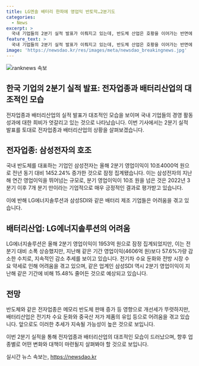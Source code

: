 ```yaml
---
title: LG엔솔 배터리 한파에 영업익 반토막…2분기도
categories:
  - News
excerpt: >
  국내 기업들의 2분기 실적 발표가 이뤄지고 있는데, 반도체 산업은 호황을 이어가는 반면에 배터리 산업은 어려움을 겪고 있다. LG에너지솔루션은 전기차 수요 감소 등의 영향으로 영업이익이 감소했으며, 다른 배터리 업체들도 비슷한 상황이 예상된다. 한편 삼성전자는 메모리 반도체 판매 증가로 2분기 영업이익이 큰 폭으로 증가한 것으로 나타났다. 실적 부진과 개선이 엇갈리는 가운데, 전방 시장 환경에 대한 우려가 커지고 있다. (150자)
feature_text: >
  국내 기업들의 2분기 실적 발표가 이뤄지고 있는데, 반도체 산업은 호황을 이어가는 반면에 배터리 산업은 어려움을 겪고 있다. LG에너지솔루션은 전기차 수요 감소 등의 영향으로 영업이익이 감소했으며, 다른 배터리 업체들도 비슷한 상황이 예상된다. 한편 삼성전자는 메모리 반도체 판매 증가로 2분기 영업이익이 큰 폭으로 증가한 것으로 나타났다. 실적 부진과 개선이 엇갈리는 가운데, 전방 시장 환경에 대한 우려가 커지고 있다. (150자)
image: 'https://newsdao.kr/res/images/meta/newsdao_breakingnews.jpg'
---
```


<p><img src="https://newsdao.kr/res/images/meta/newsdao_breakingnews.jpg" alt="ranknews 속보" /></p>

<h2>한국 기업의 2분기 실적 발표: 전자업종과 배터리산업의 대조적인 모습</h2>

<p>전자업종과 배터리산업의 실적 발표가 대조적인 모습을 보이며 국내 기업들의 경영 활동 성과에 대한 희비가 엇갈리고 있는 것으로 나타났습니다. 이번 기사에서는 2분기 실적 발표를 토대로 전자업종과 배터리산업의 상황을 살펴보겠습니다.</p>

<h2 data-ke-size="size26">전자업종: 삼성전자의 호조</h2>

<p>국내 반도체를 대표하는 기업인 삼성전자는 올해 2분기 영업이익이 10조4000억 원으로 전년 동기 대비 1452.24% 증가한 것으로 잠정 집계됐습니다. 이는 삼성전자의 지난해 연간 영업이익을 뛰어넘는 규모로, 분기 영업이익이 10조 원을 넘은 것은 2022년 3분기 이후 7개 분기 만이라는 기업적으로 매우 긍정적인 결과로 평가받고 있습니다.</p>

<p>이에 반해 LG에너지솔루션과 삼성SDI와 같은 배터리 제조 기업들은 어려움을 겪고 있습니다.</p>

<h2 data-ke-size="size26">배터리산업: LG에너지솔루션의 어려움</h2>

<p>LG에너지솔루션은 올해 2분기 영업이익이 1953억 원으로 잠정 집계되었지만, 이는 전 분기 대비 소폭 상승했지만, 지난해 같은 기간 영업이익(4606억 원)보다 57.6%가량 감소한 수치로, 지속적인 감소 추세를 보이고 있습니다. 전기차 수요 둔화와 전방 시장 수요 약세로 인해 어려움을 겪고 있으며, 같은 업계인 삼성SDI 역시 2분기 영업이익이 지난해 같은 기간에 비해 15.48% 줄어든 것으로 예상되고 있습니다.</p>

<h2 data-ke-size="size26">전망</h2>

<p>반도체와 같은 전자업종은 메모리 반도체 판매 증가 등 영향으로 개선세가 뚜렷하지만, 배터리산업은 전기차 수요 둔화와 중국산 저가 제품의 유입 등으로 어려움을 겪고 있습니다. 앞으로도 이러한 추세가 지속될 가능성이 높은 것으로 보입니다.</p>

<p>이번 2분기 실적을 통해 전자업종과 배터리산업의 대조적인 모습이 드러났으며, 향후 업종별로 어떤 변화와 대책이 마련될지 살펴봐야 할 것으로 보입니다.</p>
실시간 뉴스 속보는, <a href="https://newsdao.kr" rel="dofollow">https://newsdao.kr</a>


